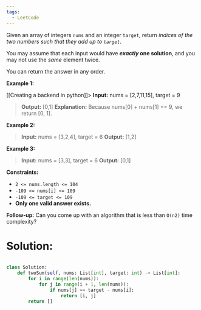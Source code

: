 ```yaml
---
tags:
  - LeetCode
---
```

Given an array of integers `nums` and an integer `target`, return _indices of the two numbers such that they add up to `target`_.

You may assume that each input would have **_exactly_ one solution**, and you may not use the _same_ element twice.

You can return the answer in any order.

**Example 1:**

[[Creating a backend in python]]> **Input:** nums = [2,7,11,15], target = 9
> **Output:** [0,1]
> **Explanation:** Because nums[0] + nums[1] == 9, we return [0, 1].

**Example 2:**

> **Input:** nums = [3,2,4], target = 6
> **Output:** [1,2]

**Example 3:**

> **Input:** nums = [3,3], target = 6
> **Output:** [0,1]

**Constraints:**

- `2 <= nums.length <= 104`
- `-109 <= nums[i] <= 109`
- `-109 <= target <= 109`
- **Only one valid answer exists.**

**Follow-up:** Can you come up with an algorithm that is less than `O(n2)` time complexity?

# Solution:

```python

class Solution:
	def twoSum(self, nums: List[int], target: int) -> List[int]:
		for i in range(len(nums)):
			for j in range(i + 1, len(nums)):
				if nums[j] == target - nums[i]:
					return [i, j]
		return []

```